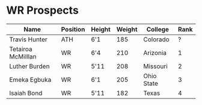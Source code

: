 # WR Prospects

| Name           | Position | Height | Weight | College      | Rank |
|----------------|----------|--------|--------|--------------|------|
| Travis Hunter  | ATH             | 6'1   | 185    | Colorado      | ?  |
| Tetairoa McMilllan | WR          |   6'4 | 210   | Arizonia      | 1   |
| Luther Burden             | WR       | 5'11   | 208    | Missouri     | 2    |
| Emeka Egbuka   | WR       | 6'1    | 205    | Ohio State   | 3    |
| Isaiah Bond    | WR       | 5'11   | 182    | Texas        | 4    |

